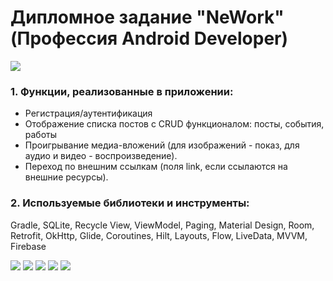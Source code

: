 # Дипломное задание "NeWork" (Профессия Android Developer)

![](logo.png)

### 1. Функции, реализованные в приложении:

- Регистрация/аутентификация
- Отображение списка постов с CRUD функционалом: посты, события, работы
- Проигрывание медиа-вложений (для изображений - показ, для аудио и видео - воспроизведение).
- Переход по внешним ссылкам (поля link, если ссылаются на внешние ресурсы).

### 2. Используемые библиотеки и инструменты:

Gradle, SQLite, Recycle View, ViewModel, Paging, Material Design, Room, Retrofit, OkHttp, Glide, Coroutines, Hilt, Layouts, Flow, LiveData, MVVM, Firebase

![](1.png)
![](2.png)
![](3.png)
![](4.png)
![](5.png)